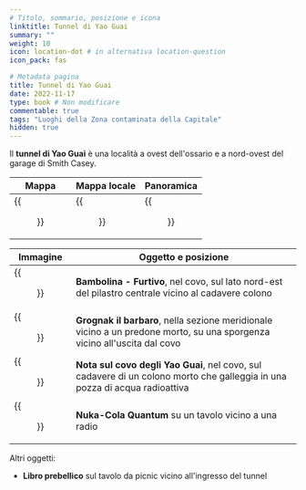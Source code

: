 ```yaml
---
# Titolo, sommario, posizione e icona
linktitle: Tunnel di Yao Guai
summary: ""
weight: 10
icon: location-dot # in alternativa location-question
icon_pack: fas

# Metadata pagina
title: Tunnel di Yao Guai
date: 2022-11-17
type: book # Non modificare
commentable: true
tags: "Luoghi della Zona contaminata della Capitale"
hidden: true
---
```



<div class="fo3">


Il **tunnel di Yao Guai** è una località a ovest dell'ossario e a nord-ovest del garage di Smith Casey. 

| Mappa                                        | Mappa locale                                 | Panoramica                                    |
| -------------------------------------------- | -------------------------------------------- | --------------------------------------------- |
| {{<figure src="fo3/Yao_Guai_Tunnels_loc.webp">}} | {{<figure src="fo3/Yao_guai_den_loc_map.webp">}} | {{<figure src="fo3/Yao_guai_tunnels_cave.webp">}} |

| Immagine                                                       | Oggetto e posizione                                                                                               |
| -------------------------------------------------------------- | ----------------------------------------------------------------------------------------------------------------- |
| {{<figure src="fo3/YaoGuai_tunnels_Sneak_Bobblehead.jpg">}}       | **Bambolina - Furtivo**, nel covo, sul lato nord-est del pilastro centrale vicino al cadavere colono                        |
| {{<figure src="fo3/Grognak_the_Barbarian_yao_guai_tunnels.webp">}} | **Grognak il barbaro**, nella sezione meridionale vicino a un predone morto, su una sporgenza vicino all'uscita dal covo                    |
| {{<figure src="fo3/Yao_guai_den_note.webp">}}                      | **Nota sul covo degli Yao Guai**, nel covo, sul cadavere di un colono morto che galleggia in una pozza di acqua radioattiva |
| {{<figure src="fo3/NCQ_Yao_Guai_Tunnels.jpg">}}                     | **Nuka-Cola Quantum** su un tavolo vicino a una radio                                                             |


Altri oggetti:
- **Libro prebellico** sul tavolo da picnic vicino all'ingresso del tunnel

</div>